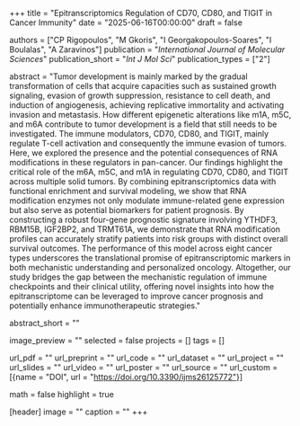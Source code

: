 +++
title = "Epitranscriptomics Regulation of CD70, CD80, and TIGIT in Cancer Immunity"
date = "2025-06-16T00:00:00"
draft = false

authors = ["CP Rigopoulos", "M Gkoris", "I Georgakopoulos-Soares", "I Boulalas", "A Zaravinos"]
publication = "_International Journal of Molecular Sciences_"
publication_short = "_Int J Mol Sci_"
publication_types = ["2"]

abstract = "Tumor development is mainly marked by the gradual transformation of cells that acquire capacities such as sustained growth signaling, evasion of growth suppression, resistance to cell death, and induction of angiogenesis, achieving replicative immortality and activating invasion and metastasis. How different epigenetic alterations like m1A, m5C, and m6A contribute to tumor development is a field that still needs to be investigated. The immune modulators, CD70, CD80, and TIGIT, mainly regulate T-cell activation and consequently the immune evasion of tumors. Here, we explored the presence and the potential consequences of RNA modifications in these regulators in pan-cancer. Our findings highlight the critical role of the m6A, m5C, and m1A in regulating CD70, CD80, and TIGIT across multiple solid tumors. By combining epitranscriptomics data with functional enrichment and survival modeling, we show that RNA modification enzymes not only modulate immune-related gene expression but also serve as potential biomarkers for patient prognosis. By constructing a robust four-gene prognostic signature involving YTHDF3, RBM15B, IGF2BP2, and TRMT61A, we demonstrate that RNA modification profiles can accurately stratify patients into risk groups with distinct overall survival outcomes. The performance of this model across eight cancer types underscores the translational promise of epitranscriptomic markers in both mechanistic understanding and personalized oncology. Altogether, our study bridges the gap between the mechanistic regulation of immune checkpoints and their clinical utility, offering novel insights into how the epitranscriptome can be leveraged to improve cancer prognosis and potentially enhance immunotherapeutic strategies."

abstract_short = ""

image_preview = ""
selected = false
projects = []
tags = []

url_pdf = ""
url_preprint = ""
url_code = ""
url_dataset = ""
url_project = ""
url_slides = ""
url_video = ""
url_poster = ""
url_source = ""
url_custom = [{name = "DOI", url = "https://doi.org/10.3390/ijms26125772"}]

math = false
highlight = true

[header]
image = ""
caption = ""
+++
